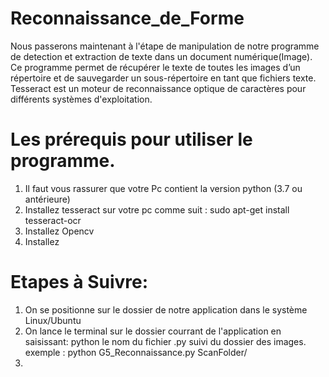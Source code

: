 # Reconnaissance_de_Forme

Nous passerons maintenant à l'étape de manipulation de notre programme de detection et extraction de texte dans un document numérique(Image).
Ce programme permet de récupérer le texte de toutes les images d’un répertoire et de sauvegarder un sous-répertoire en tant que fichiers texte.
Tesseract est un moteur de reconnaissance optique de caractères pour différents systèmes d'exploitation.

# Les prérequis pour utiliser le programme.
1. Il faut vous rassurer que votre Pc contient la version python (3.7 ou antérieure)
2. Installez tesseract sur votre pc comme suit : sudo apt-get install tesseract-ocr
3. Installez Opencv
4. Installez 

# Etapes à Suivre:

1. On se positionne sur le dossier de notre application dans le système Linux/Ubuntu
2. On lance le terminal sur le dossier courrant de l'application en saisissant: python le nom du fichier .py suivi du dossier des images. exemple : python G5_Reconnaissance.py ScanFolder/
3.
